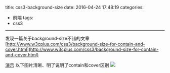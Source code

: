 title: css3-background-size
date: 2016-04-24 17:48:19
categories:
- 前端
tags:
- css3
---
发现一篇关于background-size不错的文章
[http://www.w3cplus.com/css3/background-size-for-contain-and-cover.html](http://www.w3cplus.com/css3/background-size-for-contain-and-cover.html)
<!-- more -->
[演示](/demos/css3-background-size.html)
以下图片清晰、明了说明了contain和cover区别
![](http://cdn.w3cplus.com/cdn/farfuture/7xH3sAZZj7ydWto3MglY_12y-Enyv1IeyiB39wyB66s/mtime:1446122445/sites/default/files/blogs/2015/1510/background-size-6.jpg)
